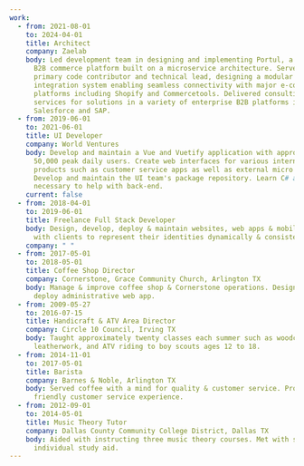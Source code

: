 ```yaml
---
work:
  - from: 2021-08-01
    to: 2024-04-01
    title: Architect
    company: Zaelab
    body: Led development team in designing and implementing Portul, a multi-tenant
      B2B commerce platform built on a microservice architecture. Served as
      primary code contributor and technical lead, designing a modular
      integration system enabling seamless connectivity with major e-commerce
      platforms including Shopify and Commercetools. Delivered consulting
      services for solutions in a variety of enterprise B2B platforms including
      Salesforce and SAP.
  - from: 2019-06-01
    to: 2021-06-01
    title: UI Developer
    company: World Ventures
    body: Develop and maintain a Vue and Vuetify application with approximately
      50,000 peak daily users. Create web interfaces for various internal
      products such as customer service apps as well as external micro sites.
      Develop and maintain the UI team's package repository. Learn C# as
      necessary to help with back-end.
    current: false
  - from: 2018-04-01
    to: 2019-06-01
    title: Freelance Full Stack Developer
    body: Design, develop, deploy & maintain websites, web apps & mobile apps. Work
      with clients to represent their identities dynamically & consistently.
    company: " "
  - from: 2017-05-01
    to: 2018-05-01
    title: Coffee Shop Director
    company: Cornerstone, Grace Community Church, Arlington TX
    body: Manage & improve coffee shop & Cornerstone operations. Design, code, &
      deploy administrative web app.
  - from: 2009-05-27
    to: 2016-07-15
    title: Handicraft & ATV Area Director
    company: Circle 10 Council, Irving TX
    body: Taught approximately twenty classes each summer such as woodcarving,
      leatherwork, and ATV riding to boy scouts ages 12 to 18.
  - from: 2014-11-01
    to: 2017-05-01
    title: Barista
    company: Barnes & Noble, Arlington TX
    body: Served coffee with a mind for quality & customer service. Provided a
      friendly customer service experience.
  - from: 2012-09-01
    to: 2014-05-01
    title: Music Theory Tutor
    company: Dallas County Community College District, Dallas TX
    body: Aided with instructing three music theory courses. Met with students for
      individual study aid.
---
```

